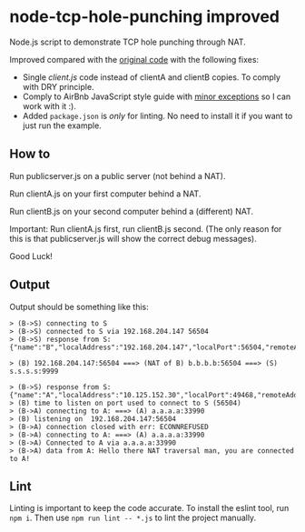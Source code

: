 node-tcp-hole-punching improved
===============================

Node.js script to demonstrate TCP hole punching through NAT.

Improved compared with the [original code][] with the following fixes:
* Single _client.js_ code instead of clientA and clientB copies. To comply
  with DRY principle.
* Comply to AirBnb JavaScript style guide with [minor exceptions][] so I can
  work with it :).
* Added `package.json` is _only_ for linting. No need to install it if you
  want to just run the example.

[original code]: https://github.com/denisglotov/node-tcp-hole-punching
[minor exceptions]: ./.eslintrc


How to
------

Run publicserver.js on a public server (not behind a NAT).

Run clientA.js on your first computer behind a NAT.

Run clientB.js on your second computer behind a (different) NAT.

Important: Run clientA.js first, run clientB.js second. (The only reason for
this is that publicserver.js will show the correct debug messages).


Good Luck!


Output
------

Output should be something like this:

```
> (B->S) connecting to S
> (B->S) connected to S via 192.168.204.147 56504
> (B->S) response from S: {"name":"B","localAddress":"192.168.204.147","localPort":56504,"remoteAddress":"b.b.b.b","remotePort":56504}

> (B) 192.168.204.147:56504 ===> (NAT of B) b.b.b.b:56504 ===> (S) s.s.s.s:9999

> (B->S) response from S: {"name":"A","localAddress":"10.125.152.30","localPort":49468,"remoteAddress":"a.a.a.a","remotePort":33990}
> (B) time to listen on port used to connect to S (56504)
> (B->A) connecting to A: ===> (A) a.a.a.a:33990
> (B) listening on  192.168.204.147:56504
> (B->A) connection closed with err: ECONNREFUSED
> (B->A) connecting to A: ===> (A) a.a.a.a:33990
> (B->A) Connected to A via a.a.a.a:33990
> (B->A) data from A: Hello there NAT traversal man, you are connected to A!
```


Lint
----

Linting is important to keep the code accurate. To install the eslint tool,
run `npm i`. Then use `npm run lint -- *.js` to lint the project manually.
